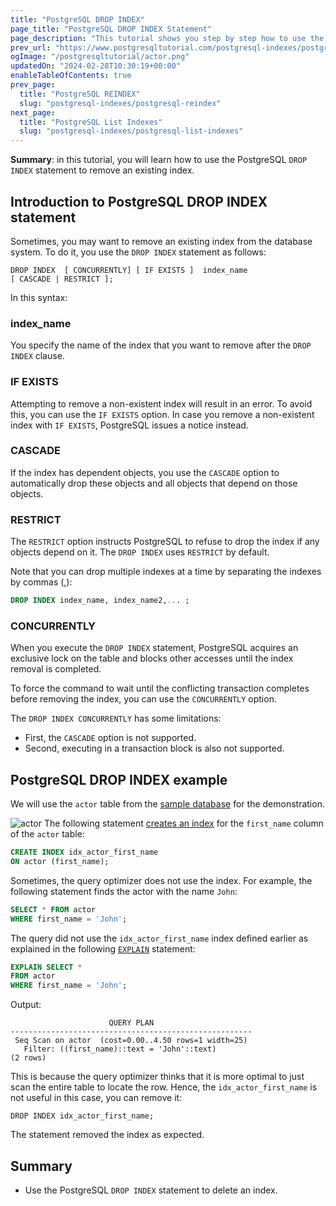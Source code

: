 ```yaml
---
title: "PostgreSQL DROP INDEX"
page_title: "PostgreSQL DROP INDEX Statement"
page_description: "This tutorial shows you step by step how to use the PostgreSQL DROP INDEX statement to remove an existing index."
prev_url: "https://www.postgresqltutorial.com/postgresql-indexes/postgresql-drop-index/"
ogImage: "/postgresqltutorial/actor.png"
updatedOn: "2024-02-28T10:30:19+00:00"
enableTableOfContents: true
prev_page: 
  title: "PostgreSQL REINDEX"
  slug: "postgresql-indexes/postgresql-reindex"
next_page: 
  title: "PostgreSQL List Indexes"
  slug: "postgresql-indexes/postgresql-list-indexes"
---
```





**Summary**: in this tutorial, you will learn how to use the PostgreSQL `DROP INDEX` statement to remove an existing index.


## Introduction to PostgreSQL DROP INDEX statement

Sometimes, you may want to remove an existing index from the database system. To do it, you use the `DROP INDEX` statement as follows:


```phpsql
DROP INDEX  [ CONCURRENTLY] [ IF EXISTS ]  index_name
[ CASCADE | RESTRICT ];
```
In this syntax:


### index\_name

You specify the name of the index that you want to remove after the `DROP INDEX` clause.


### IF EXISTS

Attempting to remove a non\-existent index will result in an error. To avoid this, you can use the `IF EXISTS` option. In case you remove a non\-existent index with `IF EXISTS`, PostgreSQL issues a notice instead.


### CASCADE

If the index has dependent objects, you use the `CASCADE` option to automatically drop these objects and all objects that depend on those objects.


### RESTRICT

The `RESTRICT` option instructs PostgreSQL to refuse to drop the index if any objects depend on it. The `DROP INDEX` uses `RESTRICT` by default.

Note that you can drop multiple indexes at a time by separating the indexes by commas (,):


```sql
DROP INDEX index_name, index_name2,... ;
```

### CONCURRENTLY

When you execute the `DROP INDEX` statement, PostgreSQL acquires an exclusive lock on the table and blocks other accesses until the index removal is completed.

To force the command to wait until the conflicting transaction completes before removing the index, you can use the `CONCURRENTLY` option.

The `DROP INDEX CONCURRENTLY` has some limitations:

* First, the `CASCADE` option is not supported.
* Second, executing in a transaction block is also not supported.


## PostgreSQL DROP INDEX example

We will use the `actor` table from the [sample database](../postgresql-getting-started/postgresql-sample-database) for the demonstration.


![actor](/postgresqltutorial/actor.png)
The following statement [creates an index](postgresql-create-index) for the `first_name` column of the `actor` table:


```sql
CREATE INDEX idx_actor_first_name 
ON actor (first_name);
```
Sometimes, the query optimizer does not use the index. For example, the following statement finds the actor with the name `John`:


```sql
SELECT * FROM actor
WHERE first_name = 'John';
```
The query did not use the `idx_actor_first_name` index defined earlier as explained in the following [`EXPLAIN`](../postgresql-tutorial/postgresql-explain) statement:


```sql
EXPLAIN SELECT *
FROM actor
WHERE first_name = 'John';
```
Output:


```
                      QUERY PLAN
------------------------------------------------------
 Seq Scan on actor  (cost=0.00..4.50 rows=1 width=25)
   Filter: ((first_name)::text = 'John'::text)
(2 rows)

```
This is because the query optimizer thinks that it is more optimal to just scan the entire table to locate the row. Hence, the `idx_actor_first_name` is not useful in this case, you can remove it:


```
DROP INDEX idx_actor_first_name;
```
The statement removed the index as expected.


## Summary

* Use the PostgreSQL `DROP INDEX` statement to delete an index.

